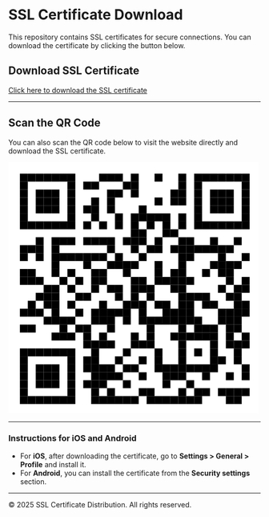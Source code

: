 # SSL Certificate Download

This repository contains SSL certificates for secure connections. You can download the certificate by clicking the button below.

## Download SSL Certificate

[Click here to download the SSL certificate](https://username.github.io/repository-name/certificates/server.crt)

---

## Scan the QR Code

You can also scan the QR code below to visit the website directly and download the SSL certificate.

![QR Code to Visit Website](qrcode_234781865_0d550547c8351e4c966c8c7e47949001.png)

---

### Instructions for iOS and Android

- For **iOS**, after downloading the certificate, go to **Settings > General > Profile** and install it.
- For **Android**, you can install the certificate from the **Security settings** section.

---

© 2025 SSL Certificate Distribution. All rights reserved.
